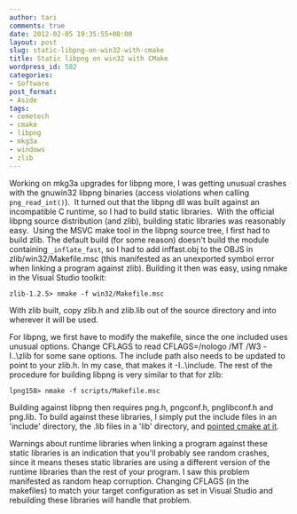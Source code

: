```yaml
---
author: tari
comments: true
date: 2012-02-05 19:35:55+00:00
layout: post
slug: static-libpng-on-win32-with-cmake
title: Static libpng on win32 with CMake
wordpress_id: 582
categories:
- Software
post_format:
- Aside
tags:
- cemetech
- cmake
- libpng
- mkg3a
- windows
- zlib
---
```


Working on mkg3a upgrades for libpng more, I was getting unusual crashes with
the gnuwin32 libpng binaries (access violations when calling `png_read_int()`). 
It turned out that the libpng dll was built against an incompatible C runtime,
so I had to build static libraries.  With the official libpng source
distribution (and zlib), building static libraries was reasonably easy.  Using
the MSVC make tool in the libpng source tree, I first had to build zlib.  The
default build (for some reason) doesn't build the module containing
`_inflate_fast`, so I had to add inffast.obj to the OBJS in
zlib/win32/Makefile.msc (this manifested as an unexported symbol error when
linking a program against zlib).  Building it then was easy, using nmake in the
Visual Studio toolkit:

    zlib-1.2.5> nmake -f win32/Makefile.msc

With zlib built, copy zlib.h and zlib.lib out of the source directory and into
wherever it will be used.

For libpng, we first have to modify the makefile, since the one included uses
unusual options.  Change CFLAGS to read CFLAGS=/nologo /MT /W3 -I..\zlib for
some sane options.  The include path also needs to be updated to point to your
zlib.h.  In my case, that makes it -I..\include\.  The rest of the procedure for
building libpng is very similar to that for zlib:

    lpng158> nmake -f scripts/Makefile.msc

Building against libpng then requires png.h, pngconf.h, pnglibconf.h and
png.lib.  To build against these libraries, I simply put the include files in an
'include' directory, the .lib files in a 'lib' directory, and [pointed cmake at
it](locating-packages-with-cmake).

Warnings about runtime libraries when linking a program against these static
libraries is an indication that you'll probably see random crashes, since it
means theses static libraries are using a different version of the runtime
libraries than the rest of your program.  I saw this problem manifested as
random heap corruption.  Changing CFLAGS (in the makefiles) to match your target
configuration as set in Visual Studio and rebuilding these libraries will handle
that problem.
